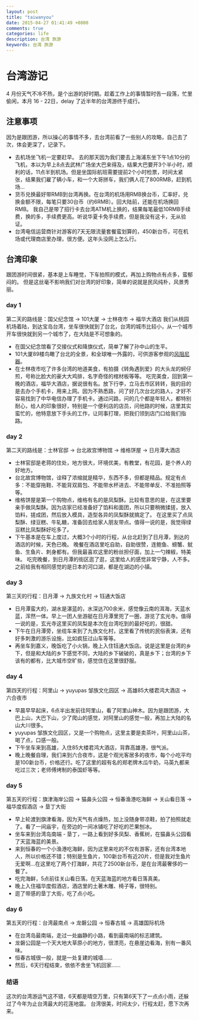 ```yaml
---
layout: post
title: "taiwanyou"
date: 2015-04-27 01:41:49 +0800
comments: true
categories: life
description: 台湾 旅游
keywords: 台湾 旅游
---
```


# 台湾游记
4 月份天气不冷不热，是个出游的好时期。趁着工作上的事情暂时告一段落，忙里偷闲，本月 16 - 22日，delay 了近半年的台湾游终于成行。

## 注意事项
因为是跟团游，所以操心的事情不多，去台湾前看了一些别人的攻略，自己去了次，体会更深了，记录下。

* 去机场坐飞机一定要赶早。
去的那天因为我们要去上海浦东坐下午1点10分的飞机，本以为早上8点去武林广场坐大巴来得及，结果大巴要开3个半小时，顺利的话，11点半到机场。但是坐国际航班需要提前2个小时检票，时间太紧张，结果我们雇了辆小车，和一个大哥拼车，我们俩人花了800RMB，赶到机场...
* 货币兑换最好带RMB到台湾再换。在台湾的机场用RMB换台币，汇率好，兑换金额不限，每笔只要30台币（约6RMB）。回大陆前，还能在机场换回RMB。
我自己是带了招行卡去台湾ATM机上换的，结果每笔最低10RMB手续费，换的多，手续费更高。听说华夏卡免手续费，但是我没有这卡，无从验证。
* 台湾电信运营商针对游客的7天无限流量套餐蛮划算的，450新台币，可在机场或代理商店里办理，很方便。这年头没网上怎么行。

## 台湾印象
跟团游时间很紧，基本是上车睡觉，下车拍照的模式，再加上购物点有点多，蛮郁闷的。
但是这丝毫不影响我们对台湾的好印象，简单的说就是民风纯朴，风景秀丽。

### day 1
第二天的路线是：国父纪念馆 -> 101大厦 -> 士林夜市 -> 福华大酒店
我们从桃园机场着陆，到达宝岛台湾，坐车很快就到了台北，台湾的城市比较小，从一个城市开车很快就到另一个城市了，在大陆是不可想象的。
* 在国父纪念馆看了交接仪式和降旗仪式，简单了解了孙中山的生平。
* 101大厦89楼鸟瞰了台北的全景，和全球唯一外露的，可供游客参观的[风阻尼器](http://baike.baidu.com/link?url=gByDUgpWBQRL0EzaOtar4Sma6NquYdUljNg4IXVXqPZzwPEo1ss-svGZ7X1YJzeWSxpqXSVDjYtAkA50xx2bTq)。
* 在士林夜市吃了许多台湾的地道美食，有拍摄《转角遇到爱》的大头龙的蚵仔煎，号称比脸大的豪大大鸡排，名字奇怪的棺材板等等。
吃完美食，回到第一晚的酒店，福华大酒店，据说很有名。放下行李，立马去市区转转，我的目的是去办个手机卡，用来上网。因为不熟悉路，问了好几次台北的路人，才好不容易找到了中华电信办理了手机卡。通过问路，问的几个都是年轻人，都特别耐心，给人的印象很好，特别是一个便利店的店员，问他路的时候，店里其实蛮忙的，他特意放下手头的工作，让同事打理，把我们领到店门口给我们指路。

### day 2
第二天的路线是：士林官邸 -> 台北故宫博物馆 -> 维格饼屋 -> 日月潭大酒店
* 士林官邸是老蒋的住处，地方很大，环境优美，有教堂，有花园，是个养人的好地方。
* 台北故宫博物馆，诠释了浓缩就是精华，东西不多，但都是精品。规定有点多：不能穿拖鞋、不能背双肩包、不能带水杯进去、不能带单反、不准拍照等等。
* 维格饼屋是第一个购物点，维格有名的是凤梨酥。比较有意思的是，在这里要亲手做凤梨酥。因为店家已经准备好了馅料和面团，所以只要稍微揉搓，放入馅料，搓成团，然后放入模具，造型各异的凤梨酥就搞定了。
在这里买了点凤梨酥、绿豆糕、牛轧糖，准备回去给家人朋友带点。值得一说的是，我觉得绿豆糕比凤梨酥好吃多了。
* 下午基本是在车上度过，大概3个小时的行程，从台北赶到了日月潭，到达的酒店的时候，天色已晚。
晚餐在酒店里吃自助，自助很赞，连鲍鱼、螃蟹、鱿鱼、生鱼片、刺身都有。但我最喜欢这里的粉丝担仔面，加上一勺辣椒，特美味。
吃完晚餐，到日月潭的街区逛了逛，这里给人的感觉非常宁静，人不多。之前给我有相同感觉的是日本的河口湖，都是在湖边的小镇。

### day 3
第三天的行程：日月潭 -> 九族文化村 -> 钰通大饭店
* 日月潭蛮大的，湖水是湛蓝的，水深达700余米，感觉像云南的洱海，天蓝水蓝，浑然一体。早上一团人坐游艇在日月潭里兜了一圈，游览了玄光寺。值得一说的是，玄光寺这里买的凤梨是本次在台湾吃到的最好吃的，很甜。
* 下午在日月潭旁，坐缆车来到了九族文化村，这里看了传统的民俗表演，还有好多刺激的游乐设施，比如疯狂过山车等等。
* 再坐车到嘉义，晚饭吃了小火锅，晚上入住钰通大饭店。说是这里是台湾的乡下，但是和大陆的乡下感觉不同，大陆的乡下破破的，真是乡下；台湾的乡下该有的都有，比大城市空旷些，感觉住在这里很舒服。

### day 4
第四天的行程：阿里山 -> yuyupas 邹族文化园区 -> 高雄85大楼君鸿大酒店 -> 六合夜市
* 早晨早早起床，6点半出发前往阿里山，看了阿里山神木。因为是跟团游，大巴上山，大巴下山，少了爬山的感觉，对阿里山的感觉一般，再加上大陆的名山大川很多。
* yuyupas 邹族文化园区，又是一个购物点，这里主要是卖茶叶，阿里山山茶，喝了点，口感一般。
* 下午坐车来到高雄，入住85大楼君鸿大酒店，背靠高雄港，很气派。
* 晚上晚餐自理，我们来到六合夜市，这是个观光客居多的夜市，每个小吃平均是100新台币，价格还行。吃了这里的超有名的郑老牌木瓜牛奶，马英九都来吃过三次；老师傅烤制的泰国虾等等。

### day 5
第五天的行程：旗津海岸公园 -> 猫鼻头公园 -> 恒春渔港吃海鲜 -> 关山看日落 -> 福华度假酒店 -> 垦丁大街
* 早上轮渡到旗津看海，因为天气有点燥热，加上没随身带凉鞋，拍了拍照就走了。看了一间庙宇，在旁边的一间冰铺吃了好吃的芒果刨冰。
* 坐车来到台湾岛南端 - 垦丁，一路上看到好多凤梨、香蕉树，在猫鼻头公园看了天蓝海蓝的美景。
* 来到恒春的一个小渔港吃海鲜，因为这里来吃的不仅有游客，还有台湾本地人，所以价格还不错；特别是生鱼片，100新台币有近20片，但是我对生鱼片无爱啊...在这里吃了两个打海鲜，共花了2500新台币，是在台湾最奢侈的一餐了。
* 吃完海鲜，5点前往关山看日落。在天蓝海蓝的地方看日落真美。
* 晚上入住福华度假酒店，酒店里的土著木雕、椅子等，很特别。
* 逛了带感的垦丁大街，吃了点小吃。

### day 6
第五天的行程：台湾最南点 -> 龙磐公园 -> 恒春古城 -> 高雄国际机场
* 在台湾岛最南端，走过一处幽静的小路，看到最南端的标志建筑。
* 龙磐公园是一个天大地大草原小的地方，很漂亮，在悬崖边看海，别有一番风味。
* 恒春古城很一般，就是一处复建的城墙……
* 然后，6天行程结束，依依不舍坐飞机回家……

### 结语
这次的台湾游运气这不错，6天都是晴空万里，只有第6天下了一点点小雨，还躲过了今年为止台湾最大的花莲地震。
台湾很美，时间太少，行程太赶，愿下次再来。